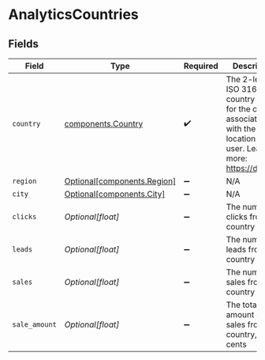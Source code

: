 # AnalyticsCountries


## Fields

| Field                                                                                                                       | Type                                                                                                                        | Required                                                                                                                    | Description                                                                                                                 |
| --------------------------------------------------------------------------------------------------------------------------- | --------------------------------------------------------------------------------------------------------------------------- | --------------------------------------------------------------------------------------------------------------------------- | --------------------------------------------------------------------------------------------------------------------------- |
| `country`                                                                                                                   | [components.Country](../../models/components/country.md)                                                                    | :heavy_check_mark:                                                                                                          | The 2-letter ISO 3166-1 country code for the country associated with the location of the user. Learn more: https://d.to/geo |
| `region`                                                                                                                    | [Optional[components.Region]](../../models/components/region.md)                                                            | :heavy_minus_sign:                                                                                                          | N/A                                                                                                                         |
| `city`                                                                                                                      | [Optional[components.City]](../../models/components/city.md)                                                                | :heavy_minus_sign:                                                                                                          | N/A                                                                                                                         |
| `clicks`                                                                                                                    | *Optional[float]*                                                                                                           | :heavy_minus_sign:                                                                                                          | The number of clicks from this country                                                                                      |
| `leads`                                                                                                                     | *Optional[float]*                                                                                                           | :heavy_minus_sign:                                                                                                          | The number of leads from this country                                                                                       |
| `sales`                                                                                                                     | *Optional[float]*                                                                                                           | :heavy_minus_sign:                                                                                                          | The number of sales from this country                                                                                       |
| `sale_amount`                                                                                                               | *Optional[float]*                                                                                                           | :heavy_minus_sign:                                                                                                          | The total amount of sales from this country, in cents                                                                       |